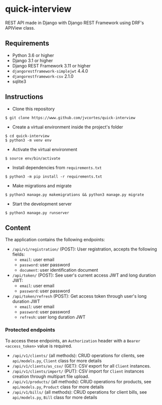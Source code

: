 # quick-interview
REST API made in Django with Django REST Framework using DRF's APIView class.

## Requirements
* Python 3.6 or higher
* Django 3.1 or higher
* Django REST Framework 3.11 or higher
* `djangorestframework-simplejwt` 4.4.0
* `djangorestframework-csv` 2.1.0
* sqlite3

## Instructions

* Clone this repository
```console
$ git clone https://www.github.com/jvcortes/quick-interview
```

* Create a virtual environment inside the project's folder
```console
$ cd quick-interview
$ python3 -m venv env
```

* Activate the virtual environment
```console
$ source env/bin/activate
```

* Install dependencies from `requirements.txt`
```console
$ python3 -m pip install -r requirements.txt
```

* Make migrations and migrate
```console
$ python3 manage.py makemigrations && python3 manage.py migrate
```

* Start the development server
```console
$ python3 manage.py runserver
```

## Content

The application contains the following endpoints:
* `/api/v1/registration/` (POST): User registration, accepts the following fields:
	* `email`: user email
	* `password`: user password
	* `document`: user identification document
* `/api/token/` (POST): See user's current access JWT and long duration JWT:
	* `email`: user email
	* `password`: user password
* `/api/token/refresh` (POST): Get access token through user's long duration JWT
	* `email`: user email
	* `password`: user password
	* `refresh`: user long duration JWT

### Protected endpoints

To access these endpoints, an `Authorization` header with a `Bearer <access_token>` value is required.

* `/api/v1/clients/` (all methods): CRUD operations for clients, see `api/models.py`, `Client` class for more details
* `/api/v1/clients/as_csv/` (GET): CSV export for all `Client` instances.
* `/api/v1/clients/import/` (PUT): CSV import for `Client` instances creation through multipart file upload.
* `/api/v1/products/` (all methods): CRUD operations for products, see `api/models.py`, `Product` class for more details
* `/api/v1/bills/` (all methods): CRUD operations for client bills, see `api/models.py`, `Bill` class for more details
